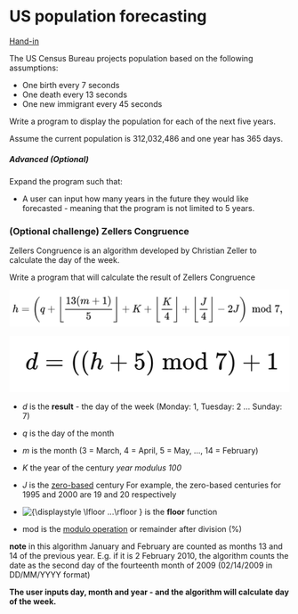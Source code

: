 # US population forecasting

[Hand-in](https://kea-fronter.itslearning.com/LearningToolElement/ViewLearningToolElement.aspx?LearningToolElementId=949611)

The US Census Bureau projects population based on the following assumptions: 

- One birth every 7 seconds 
- One death every 13 seconds
- One new immigrant every 45 seconds 

Write a program to display the population for each of the next five years. 

Assume the current population is 312,032,486 and one year has 365 days.



##### Advanced (Optional)

Expand the program such that:

- A user can input how many years in the future they would like forecasted - meaning that the program is not limited to 5 years.



### (Optional challenge) Zellers Congruence

Zellers Congruence is an algorithm developed by Christian Zeller to calculate the day of the week. 

Write a program that will calculate the result of Zellers Congruence

![image-20211126121924454](zellers-congruence.assets/image-20211126121924454.png)

![image-20211126122926420](zellers-congruence.assets/image-20211126122926420.png)

- *d* is the **result** - the day of the week (Monday: 1, Tuesday: 2 ... Sunday: 7)
- *q* is the day of the month
- *m* is the month (3 = March, 4 = April, 5 = May, ..., 14 = February)

- *K* the year of the century *year modulus 100*
- *J* is the [zero-based](https://en.wikipedia.org/wiki/Zero-based_numbering) century For example, the zero-based centuries for 1995 and 2000 are 19 and 20 respectively
- ![{\displaystyle \lfloor ...\rfloor }](https://wikimedia.org/api/rest_v1/media/math/render/svg/0f8b82e99d496e23958909f5880c2e08a25d93f2) is the **floor** function
- mod is the [modulo operation](https://en.wikipedia.org/wiki/Modulo_operation) or remainder after division (%)

**note** in this algorithm January and February are counted as months 13 and 14 of the previous year. E.g. if it is 2 February 2010, the algorithm counts the date as the second day of the fourteenth month of 2009 (02/14/2009 in DD/MM/YYYY format)

**The user inputs day, month and year - and the algorithm will calculate day of the week.**